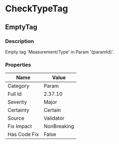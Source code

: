 ﻿---  
uid: Validator_2_37_10  
---

# CheckTypeTag

## EmptyTag

### Description

Empty tag 'Measurement\/Type' in Param '{paramId}'.

### Properties

| Name         | Value       |
| ------------ | ----------- |
| Category     | Param       |
| Full Id      | 2.37.10     |
| Severity     | Major       |
| Certainty    | Certain     |
| Source       | Validator   |
| Fix Impact   | NonBreaking |
| Has Code Fix | False       |

